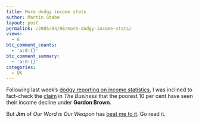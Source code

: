 ```yaml
---
title: More dodgy income stats
author: Martin Stabe
layout: post
permalink: /2005/04/08/more-dodgy-income-stats/
views:
  - 6
btc_comment_counts:
  - 'a:0:{}'
btc_comment_summary:
  - 'a:0:{}'
categories:
  - UK
---
```

Following last week&#8217;s [dodgy reporting on income statistics][1], I was inclined to fact-check the [claim][2] in *The Business* that the poorest 10 per cent have seen their income decline under **Gordon Brown**.

But **Jim** of *Our Word is Our Weapon* has [beat me to it][3]. Go read it.

 [1]: http://www.martinstabe.com/blog/archives/2005/04/stats_for_dummi.php
 [2]: http://thebusinessonline.com/33388/The_poor_get_poorer_under_Gordon_Brown
 [3]: http://blog.ctrlbreak.co.uk/archives/000306.html
